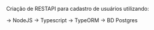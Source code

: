 Criação de RESTAPI para cadastro de usuários utilizando:

-> NodeJS
-> Typescript
-> TypeORM
-> BD Postgres